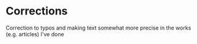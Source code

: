 # Corrections

Correction to typos and making text somewhat more precise in the works (e.g. articles) I've done
